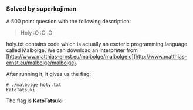 ### Solved by superkojiman

A 500 point question with the following description:

> Holy :O :O :O

holy.txt contains code which is actually an esoteric programming language called Malbolge. We can download an interpreter from  [http://www.matthias-ernst.eu/malbolge/malbolge.c](http://www.matthias-ernst.eu/malbolge/malbolge). 

After running it, it gives us the flag: 

```
# ./malbolge holy.txt 
KatoTatsuki
```

The flag is **KatoTatsuki**

